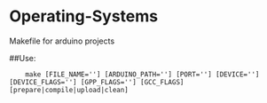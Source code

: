 Operating-Systems
===============================

Makefile for arduino projects

##Use:

        make [FILE_NAME=''] [ARDUINO_PATH=''] [PORT=''] [DEVICE=''] [DEVICE_FLAGS=''] [GPP_FLAGS=''] [GCC_FLAGS] [prepare|compile|upload|clean]
